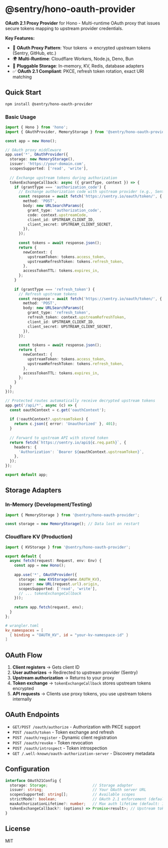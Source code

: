 # @sentry/hono-oauth-provider

**OAuth 2.1 Proxy Provider** for Hono - Multi-runtime OAuth proxy that issues secure tokens mapping to upstream provider credentials.

**Key Features:**
- 🔄 **OAuth Proxy Pattern**: Your tokens → encrypted upstream tokens (Sentry, GitHub, etc.)
- 🌍 **Multi-Runtime**: Cloudflare Workers, Node.js, Deno, Bun
- 🔧 **Pluggable Storage**: In-memory, KV, Redis, database adapters
- ✅ **OAuth 2.1 Compliant**: PKCE, refresh token rotation, exact URI matching

## Quick Start

```bash
npm install @sentry/hono-oauth-provider
```

### Basic Usage

```typescript
import { Hono } from 'hono';
import { OAuthProvider, MemoryStorage } from '@sentry/hono-oauth-provider';

const app = new Hono();

// OAuth proxy middleware
app.use('*', OAuthProvider({
  storage: new MemoryStorage(),
  issuer: 'https://your-domain.com',
  scopesSupported: ['read', 'write'],
  
  // Exchange upstream tokens during authorization
  tokenExchangeCallback: async ({ grantType, context }) => {
    if (grantType === 'authorization_code') {
      // Exchange authorization code with upstream provider (e.g., Sentry)
      const response = await fetch('https://sentry.io/oauth/token/', {
        method: 'POST',
        body: new URLSearchParams({
          grant_type: 'authorization_code',
          code: context.upstreamCode,
          client_id: UPSTREAM_CLIENT_ID,
          client_secret: UPSTREAM_CLIENT_SECRET,
        }),
      });
      
      const tokens = await response.json();
      return {
        newContext: {
          upstreamToken: tokens.access_token,
          upstreamRefreshToken: tokens.refresh_token,
        },
        accessTokenTTL: tokens.expires_in,
      };
    }
    
    if (grantType === 'refresh_token') {
      // Refresh upstream tokens
      const response = await fetch('https://sentry.io/oauth/token/', {
        method: 'POST',
        body: new URLSearchParams({
          grant_type: 'refresh_token',
          refresh_token: context.upstreamRefreshToken,
          client_id: UPSTREAM_CLIENT_ID,
          client_secret: UPSTREAM_CLIENT_SECRET,
        }),
      });
      
      const tokens = await response.json();
      return {
        newContext: {
          upstreamToken: tokens.access_token,
          upstreamRefreshToken: tokens.refresh_token,
        },
        accessTokenTTL: tokens.expires_in,
      };
    }
  }
}));

// Protected routes automatically receive decrypted upstream tokens
app.get('/api/*', async (c) => {
  const oauthContext = c.get('oauthContext');
  
  if (!oauthContext?.upstreamToken) {
    return c.json({ error: 'Unauthorized' }, 401);
  }
  
  // Forward to upstream API with stored token
  return fetch(`https://sentry.io/api${c.req.path}`, {
    headers: {
      'Authorization': `Bearer ${oauthContext.upstreamToken}`,
    },
  });
});

export default app;
```

## Storage Adapters

### In-Memory (Development/Testing)

```typescript
import { MemoryStorage } from '@sentry/hono-oauth-provider';

const storage = new MemoryStorage(); // Data lost on restart
```

### Cloudflare KV (Production)

```typescript
import { KVStorage } from '@sentry/hono-oauth-provider';

export default {
  async fetch(request: Request, env: Env) {
    const app = new Hono();
    
    app.use('*', OAuthProvider({
      storage: new KVStorage(env.OAUTH_KV),
      issuer: new URL(request.url).origin,
      scopesSupported: ['read', 'write'],
      // ... tokenExchangeCallback
    }));
    
    return app.fetch(request, env);
  }
};
```

```toml
# wrangler.toml
kv_namespaces = [
  { binding = "OAUTH_KV", id = "your-kv-namespace-id" }
]
```

## OAuth Flow

1. **Client registers** → Gets client ID
2. **User authorizes** → Redirected to upstream provider (Sentry)
3. **Upstream authorization** → Returns to your proxy
4. **Token exchange** → `tokenExchangeCallback` stores upstream tokens encrypted
5. **API requests** → Clients use proxy tokens, you use upstream tokens internally

## OAuth Endpoints

- `GET/POST /oauth/authorize` - Authorization with PKCE support
- `POST /oauth/token` - Token exchange and refresh
- `POST /oauth/register` - Dynamic client registration
- `POST /oauth/revoke` - Token revocation
- `POST /oauth/introspect` - Token introspection
- `GET /.well-known/oauth-authorization-server` - Discovery metadata

## Configuration

```typescript
interface OAuth21Config {
  storage: Storage;                    // Storage adapter
  issuer: string;                      // Your OAuth server URL
  scopesSupported: string[];           // Available scopes
  strictMode?: boolean;                // OAuth 2.1 enforcement (default: true)
  maxAuthorizationLifetime?: number;   // Max auth lifetime (default: 1 year)
  tokenExchangeCallback?: (options) => Promise<result>; // Upstream token exchange
}
```

## License

MIT
